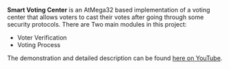 **Smart Voting Center** is an AtMega32 based implementation of a voting center that allows voters to cast their votes after going through some security protocols. There are Two main modules in this project:
- Voter Verification
- Voting Process

The demonstration and detailed description can be found [here on YouTube](https://youtu.be/J1HM9dDMTnA).
